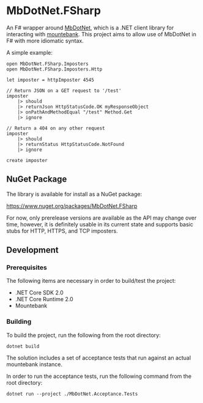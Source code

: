 # MbDotNet.FSharp

An F# wrapper around [MbDotNet](https://github.com/mattherman/MbDotNet), which is a .NET client library
for interacting with [mountebank](https://www.mbtest.org). This project aims to allow use of MbDotNet in
F# with more idiomatic syntax.

A simple example:
```
open MbDotNet.FSharp.Imposters
open MbDotNet.FSharp.Imposters.Http

let imposter = httpImposter 4545

// Return JSON on a GET request to '/test'
imposter
    |> should
    |> returnJson HttpStatusCode.OK myResponseObject
    |> onPathAndMethodEqual "/test" Method.Get
    |> ignore

// Return a 404 on any other request
imposter
    |> should
    |> returnStatus HttpStatusCode.NotFound
    |> ignore

create imposter
```

## NuGet Package

The library is available for install as a NuGet package:

https://www.nuget.org/packages/MbDotNet.FSharp

For now, only prerelease versions are available as the API may change over time, however, it is definitely usable
in its current state and supports basic stubs for HTTP, HTTPS, and TCP imposters.

## Development

### Prerequisites

The following items are necessary in order to build/test the project:
* .NET Core SDK 2.0
* .NET Core Runtime 2.0
* Mountebank

### Building

To build the project, run the following from the root directory:
```
dotnet build
```

The solution includes a set of acceptance tests that run against an actual mountebank instance.

In order to run the acceptance tests, run the following command from the root directory:
```
dotnet run --project ./MbDotNet.Acceptance.Tests
```